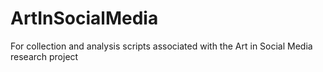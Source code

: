 # ArtInSocialMedia
For collection and analysis scripts associated with the Art in Social Media research project
